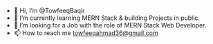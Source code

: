 - 👋 Hi, I’m @TowfeeqBaqir
- 🌱 I’m currently learning MERN Stack & building Projects in public.
- 💞️ I’m looking for a Job with the role of MERN Stack Web Developer.
- 📫 How to reach me towfeeqahmad36@gmail.com

<!---
TowfeeqBaqir/TowfeeqBaqir is a ✨ particular ✨ repository because its `README.md` (this file) appears on your GitHub profile.
You can click the Preview link to take a look at your changes.
--->
